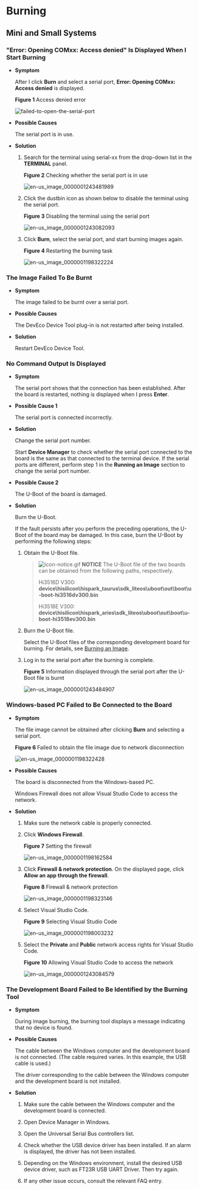 # Burning


## Mini and Small Systems


### "Error: Opening COMxx: Access denied" Is Displayed When I Start Burning

- **Symptom**

  After I click **Burn** and select a serial port, **Error: Opening COMxx: Access denied** is displayed.

  **Figure 1** Access denied error
  
  ![failed-to-open-the-serial-port](figures/failed-to-open-the-serial-port.png)
  
- **Possible Causes**

  The serial port is in use.

- **Solution**

  1. Search for the terminal using serial-xx from the drop-down list in the **TERMINAL** panel.
  
     **Figure 2** Checking whether the serial port is in use
  
     ![en-us_image_0000001243481989](figures/en-us_image_0000001243481989.png)

  2. Click the dustbin icon as shown below to disable the terminal using the serial port.
    
     **Figure 3** Disabling the terminal using the serial port

     ![en-us_image_0000001243082093](figures/en-us_image_0000001243082093.png)

  3. Click **Burn**, select the serial port, and start burning images again.
    
     **Figure 4** Restarting the burning task

     ![en-us_image_0000001198322224](figures/en-us_image_0000001198322224.png)


### The Image Failed To Be Burnt

- **Symptom**

  The image failed to be burnt over a serial port.

- **Possible Causes**
  
  The DevEco Device Tool plug-in is not restarted after being installed.

- **Solution**
  
  Restart DevEco Device Tool.


### No Command Output Is Displayed

- **Symptom**
  
  The serial port shows that the connection has been established. After the board is restarted, nothing is displayed when I press **Enter**.

- **Possible Cause 1**
  
  The serial port is connected incorrectly.

- **Solution**
  
  Change the serial port number.

  Start **Device Manager** to check whether the serial port connected to the board is the same as that connected to the terminal device. If the serial ports are different, perform step 1 in the **Running an Image** section to change the serial port number.

- **Possible Cause 2**
  
  The U-Boot of the board is damaged.

- **Solution**
  
  Burn the U-Boot.

  If the fault persists after you perform the preceding operations, the U-Boot of the board may be damaged. In this case, burn the U-Boot by performing the following steps:

   1. Obtain the U-Boot file.
      > ![icon-notice.gif](public_sys-resources/icon-notice.gif) **NOTICE**
      > The U-Boot file of the two boards can be obtained from the following paths, respectively.
      > 
      > Hi3516D V300: **device\hisilicon\hispark_taurus\sdk_liteos\uboot\out\boot\u-boot-hi3516dv300.bin**
      > 
      > Hi3518E V300: **device\hisilicon\hispark_aries\sdk_liteos\uboot\out\boot\u-boot-hi3518ev300.bin**

  2. Burn the U-Boot file.
  
     Select the U-Boot files of the corresponding development board for burning. For details, see [Burning an Image](../quick-start/quickstart-ide-3516-burn.md).

  3. Log in to the serial port after the burning is complete.

     **Figure 5** Information displayed through the serial port after the U-Boot file is burnt

     ![en-us_image_0000001243484907](figures/en-us_image_0000001243484907.png)


### Windows-based PC Failed to Be Connected to the Board

- **Symptom**

  The file image cannot be obtained after clicking **Burn** and selecting a serial port.

  **Figure 6** Failed to obtain the file image due to network disconnection
  
  ![en-us_image_0000001198322428](figures/en-us_image_0000001198322428.png)

- **Possible Causes**

  The board is disconnected from the Windows-based PC.

  Windows Firewall does not allow Visual Studio Code to access the network.

- **Solution**

  1. Make sure the network cable is properly connected.

  2. Click **Windows Firewall**.
    
     **Figure 7** Setting the firewall
     
     ![en-us_image_0000001198162584](figures/en-us_image_0000001198162584.png)

  3. Click **Firewall & network protection**. On the displayed page, click **Allow an app through the firewall**.
    
     **Figure 8** Firewall & network protection
     
     ![en-us_image_0000001198323146](figures/en-us_image_0000001198323146.png)

  4. Select Visual Studio Code.
    
     **Figure 9** Selecting Visual Studio Code
    
     ![en-us_image_0000001198003232](figures/en-us_image_0000001198003232.png)

  5. Select the **Private** and **Public** network access rights for Visual Studio Code.
    
     **Figure 10** Allowing Visual Studio Code to access the network
  
     ![en-us_image_0000001243084579](figures/en-us_image_0000001243084579.png)

### The Development Board Failed to Be Identified by the Burning Tool

- **Symptom**

  During image burning, the burning tool displays a message indicating that no device is found.

- **Possible Causes**

  The cable between the Windows computer and the development board is not connected. (The cable required varies. In this example, the USB cable is used.) 

  The driver corresponding to the cable between the Windows computer and the development board is not installed.

- **Solution**

  1. Make sure the cable between the Windows computer and the development board is connected.

  2. Open Device Manager in Windows.

  3. Open the Universal Serial Bus controllers list.
    
  4. Check whether the USB device driver has been installed. If an alarm is displayed, the driver has not been installed.

  5. Depending on the Windows environment, install the desired USB device driver, such as FT23R USB UART Driver. Then try again.

  6. If any other issue occurs, consult the relevant FAQ entry.
  
